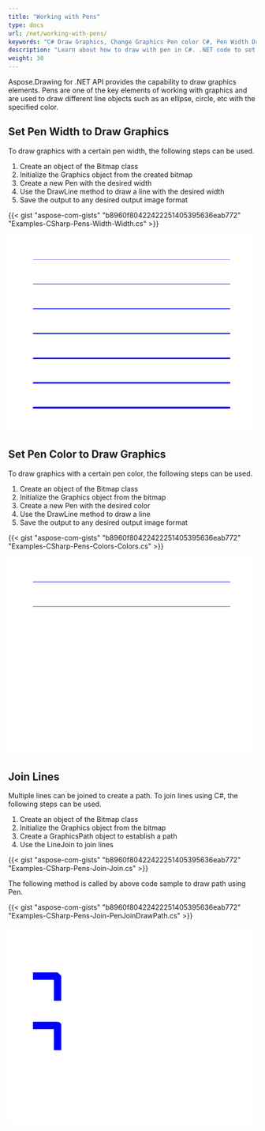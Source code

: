 ```yaml
---
title: "Working with Pens"
type: docs
url: /net/working-with-pens/
keywords: "C# Draw Graphics, Change Graphics Pen color C#, Pen Width Draw Graphics C#"
description: "Learn about how to draw with pen in C#. .NET code to set pen width and color in C# and VB.NET."
weight: 30
---
```


Aspose.Drawing for .NET API provides the capability to draw graphics elements. Pens are one of the key elements of working with graphics and are used to draw different line objects such as an ellipse, circle, etc with the specified color.
## **Set Pen Width to Draw Graphics**
To draw graphics with a certain pen width, the following steps can be used.

1. Create an object of the Bitmap class
1. Initialize the Graphics object from the created bitmap
1. Create a new Pen with the desired width
1. Use the DrawLine method to draw a line with the desired width
1. Save the output to any desired output image format

{{< gist "aspose-com-gists" "b8960f80422422251405395636eab772" "Examples-CSharp-Pens-Width-Width.cs" >}}

<img src="https://github.com/aspose-drawing/Aspose.Drawing-for-.NET/raw/master/Examples/Data/Pens/Width_out.png" alt="Pen width" width="500" />

## **Set Pen Color to Draw Graphics**
To draw graphics with a certain pen color, the following steps can be used.

1. Create an object of the Bitmap class
1. Initialize the Graphics object from the bitmap
1. Create a new Pen with the desired color
1. Use the DrawLine method to draw a line
1. Save the output to any desired output image format

{{< gist "aspose-com-gists" "b8960f80422422251405395636eab772" "Examples-CSharp-Pens-Colors-Colors.cs" >}}

<img src="https://github.com/aspose-drawing/Aspose.Drawing-for-.NET/raw/master/Examples/Data/Pens/Colors_out.png" alt="Pen color" width="500" />

## **Join Lines**
Multiple lines can be joined to create a path. To join lines using C#, the following steps can be used.

1. Create an object of the Bitmap class
1. Initialize the Graphics object from the bitmap
1. Create a GraphicsPath object to establish a path
1. Use the LineJoin to join lines

{{< gist "aspose-com-gists" "b8960f80422422251405395636eab772" "Examples-CSharp-Pens-Join-Join.cs" >}}

The following method is called by above code sample to draw path using Pen.

{{< gist "aspose-com-gists" "b8960f80422422251405395636eab772" "Examples-CSharp-Pens-Join-PenJoinDrawPath.cs" >}}

<img src="https://github.com/aspose-drawing/Aspose.Drawing-for-.NET/raw/master/Examples/Data/Pens/Join_out.png" alt="Join lines" width="500" />